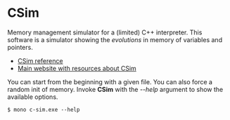 CSim
====

Memory management simulator for a (limited) C++ interpreter. This software is a simulator showing
the *evolutions* in memory of variables and pointers.

<ul>
<li><a target="_blank" href="http://github.com/baltasarq/CSim/wiki/">CSim reference</a></li>
<li><a target="_blank" href="http://jbgarcia.webs.uvigo.es/prys/csim/">Main website with resources about CSim</a></li>
</ul>

You can start from the beginning with a given file. You can also 
force a random init of memory. Invoke **CSim** with the *--help* 
argument to show the available options.

    $ mono c-sim.exe --help
